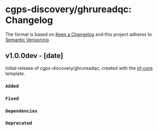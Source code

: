 # cgps-discovery/ghrureadqc: Changelog

The format is based on [Keep a Changelog](https://keepachangelog.com/en/1.0.0/)
and this project adheres to [Semantic Versioning](https://semver.org/spec/v2.0.0.html).

## v1.0.0dev - [date]

Initial release of cgps-discovery/ghrureadqc, created with the [nf-core](https://nf-co.re/) template.

### `Added`

### `Fixed`

### `Dependencies`

### `Deprecated`
